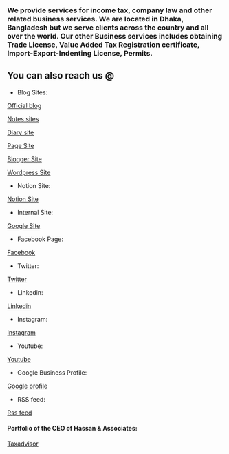 ### We provide services for **income tax**, **company law** and other related **business services**. We are located in **Dhaka, Bangladesh** but we serve clients across the country and all over the world. Our other Business services includes obtaining Trade License, Value Added Tax Registration certificate, Import-Export-Indenting License, Permits. 


## You can also reach us @

- Blog Sites:

[Official blog](https://blog.hassan.com.bd)

[Notes sites](https://notes.hassan.com.bd)

[Diary site](https://diary.hassan.com.bd)

[Page Site](https://page.hassan.com.bd)

[Blogger Site](https://blogger.hassan.com.bd)

[Wordpress Site](https://hassanandassociates.wordpress.com)

- Notion Site:

[Notion Site](https://www.notion.so/Income-tax-Company-law-and-Business-services-provider)

- Internal Site:

[Google Site](https://sites.google.com/site/taxadvisorbd)

- Facebook Page:

[Facebook](https://www.facebook.com/hassan.com.bd)

- Twitter:

[Twitter](https://twitter.com/hasanassociates)

- Linkedin:

[Linkedin](https://www.linkedin.com/company/hassanassociates)

- Instagram:

[Instagram](https://www.instagram.com/hassanandassociates)

- Youtube:

[Youtube](https://www.youtube.com/channel/UCdKY7Ei8I9x5-UbYFehlGXw)

- Google Business Profile:

[Google profile](https://g.page/Hassan-and-Associates?share)

- RSS feed:

[Rss feed](https://blog.hassan.com.bd/feed.xml)



#### Portfolio of the CEO of Hassan & Associates:

[Taxadvisor](https://taxadisor.com.bd)

 





